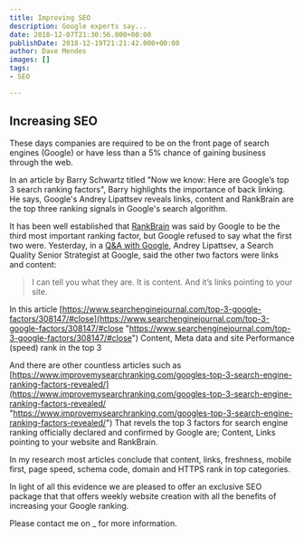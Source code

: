 ```yaml
---
title: Improving SEO
description: Google experts say...
date: 2018-12-07T21:30:56.000+00:00
publishDate: 2018-12-19T21:21:42.000+00:00
author: Dave Mendes
images: []
tags:
- SEO

---
```

## Increasing SEO

These days companies are required to be on the front page of search engines (Google) or have less than a 5% chance of gaining business through the web.

In an article by Barry Schwartz titled "Now we know: Here are Google’s top 3 search ranking factors", Barry highlights the importance of back linking. He says, Google's Andrey Lipattsev reveals links, content and RankBrain are the top three ranking signals in Google's search algorithm.

It has been well established that [RankBrain](https://searchengineland.com/faq-all-about-the-new-google-rankbrain-algorithm-234440) was said by Google to be the third most important ranking factor, but Google refused to say what the first two were. Yesterday, in a [Q&A with Google](http://webpromo.expert/google-qa-march/), Andrey Lipattsev, a Search Quality Senior Strategist at Google, said the other two factors were links and content:

> I can tell you what they are. It is content. And it’s links pointing to your site.

In this article [https://www.searchenginejournal.com/top-3-google-factors/308147/#close](https://www.searchenginejournal.com/top-3-google-factors/308147/#close "https://www.searchenginejournal.com/top-3-google-factors/308147/#close") Content, Meta data and site Performance (speed) rank in the top 3

And there are other countless articles such as [https://www.improvemysearchranking.com/googles-top-3-search-engine-ranking-factors-revealed/](https://www.improvemysearchranking.com/googles-top-3-search-engine-ranking-factors-revealed/ "https://www.improvemysearchranking.com/googles-top-3-search-engine-ranking-factors-revealed/") That revels the top 3 factors for search engine ranking officially declared and confirmed by Google are; Content, Links pointing to your website and RankBrain.

In my research most articles conclude that content, links, freshness, mobile first, page speed, schema code, domain and HTTPS rank in top categories.

In light of all this evidence we are pleased to offer an exclusive SEO package that that offers weekly website creation with all the benefits of increasing your Google ranking.

Please contact me on _ for more information.